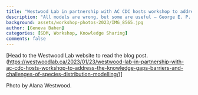 ```yaml
---
title: "Westwood Lab in partnership with AC CDC hosts workshop to address the knowledge gaps, barriers, and challenges of species distribution modelling"
description: "All models are wrong, but some are useful – George E. P. Box."
background: assets/workshop-photos-2023/IMG_8565.jpg
author: [Geneva Bahen]
categories: [SDM, Workshop, Knowledge Sharing]
comments: false
---
```


[Head to the Westwood Lab website to read the blog post.(https://westwoodlab.ca/2023/01/23/westwood-lab-in-partnership-with-ac-cdc-hosts-workshop-to-address-the-knowledge-gaps-barriers-and-challenges-of-species-distribution-modelling/)]

Photo by Alana Westwood.